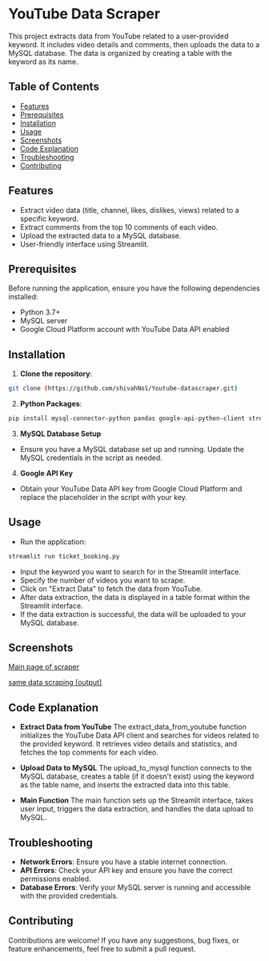 # YouTube Data Scraper

This project extracts data from YouTube related to a user-provided keyword. It includes video details and comments, then uploads the data to a MySQL database. The data is organized by creating a table with the keyword as its name.

## Table of Contents
- [Features](#features)
- [Prerequisites](#prerequisites)
- [Installation](#installation)
- [Usage](#usage)
- [Screenshots](#screenshots)
- [Code Explanation](#codeexplanation)
- [Troubleshooting](#troubleshooting)
- [Contributing](#contributing)


## Features

- Extract video data (title, channel, likes, dislikes, views) related to a specific keyword.
- Extract comments from the top 10 comments of each video.
- Upload the extracted data to a MySQL database.
- User-friendly interface using Streamlit.

## Prerequisites

Before running the application, ensure you have the following dependencies installed:

- Python 3.7+
- MySQL server
- Google Cloud Platform account with YouTube Data API enabled

## Installation

1. **Clone the repository**:
```sh
git clone (https://github.com/shivahNo1/Youtube-datascraper.git)
```

2. **Python Packages**:
```sh
pip install mysql-connector-python pandas google-api-python-client streamlit

```
3. **MySQL Database Setup**

- Ensure you have a MySQL database set up and running. Update the MySQL credentials in the script as needed.

4. **Google API Key**

- Obtain your YouTube Data API key from Google Cloud Platform and replace the placeholder in the script with your key.



## Usage

- Run the application:
 ```sh
streamlit run ticket_booking.py
 ```

- Input the keyword you want to search for in the Streamlit interface.
- Specify the number of videos you want to scrape.
- Click on "Extract Data" to fetch the data from YouTube.
- After data extraction, the data is displayed in a table format within the Streamlit interface.
- If the data extraction is successful, the data will be uploaded to your MySQL database.

## Screenshots

[Main page of scraper](https://github.com/shivahNo1/Youtube-datascraper/assets/171788487/a7e53b06-7c0e-4680-bad5-1762eaba94ab)


[same data scraping [output]](https://github.com/shivahNo1/Youtube-datascraper/assets/171788487/efbe5b90-c50f-4537-a6e6-cfc63571fe34)



## Code Explanation

- **Extract Data from YouTube**
The extract_data_from_youtube function initializes the YouTube Data API client and searches for videos related to the provided keyword. It retrieves video details and statistics, and fetches the top comments for each video.

- **Upload Data to MySQL**
The upload_to_mysql function connects to the MySQL database, creates a table (if it doesn't exist) using the keyword as the table name, and inserts the extracted data into this table.

- **Main Function**
The main function sets up the Streamlit interface, takes user input, triggers the data extraction, and handles the data upload to MySQL.

## Troubleshooting

- **Network Errors**: Ensure you have a stable internet connection.
- **API Errors**: Check your API key and ensure you have the correct permissions enabled.
- **Database Errors**: Verify your MySQL server is running and accessible with the provided credentials.


## Contributing

Contributions are welcome! If you have any suggestions, bug fixes, or feature enhancements, feel free to submit a pull request.
